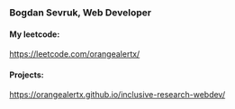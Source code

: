 ### Bogdan Sevruk, Web Developer
#### My leetcode:
  <https://leetcode.com/orangealertx/>
#### Projects:
  <https://orangealertx.github.io/inclusive-research-webdev/>

<!--
**OrangeAlertX/orangealertx** is a ✨ _special_ ✨ repository because its `README.md` (this file) appears on your GitHub profile.

Here are some ideas to get you started:

- 🔭 I’m currently working on ...
- 🌱 I’m currently learning ...
- 👯 I’m looking to collaborate on ...
- 🤔 I’m looking for help with ...
- 💬 Ask me about ...
- 📫 How to reach me: ...
- 😄 Pronouns: ...
- ⚡ Fun fact: ...
-->
